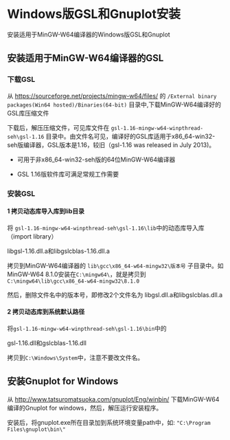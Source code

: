 
# Windows版GSL和Gnuplot安装

安装适用于MinGW-W64编译器的Windows版GSL和Gnuplot

## 安装适用于MinGW-W64编译器的GSL

### 下载GSL

从 https://sourceforge.net/projects/mingw-w64/files/ 的 `/External binary packages(Win64 hosted)/Binaries(64-bit)` 目录中,下载MinGW-W64编译好的GSL库压缩文件

下载后，解压压缩文件，可见库文件在 `gsl-1.16-mingw-w64-winpthread-seh\gsl-1.16` 目录中。由文件名可见，编译好的GSL库适用于x86_64-win32-seh版编译器，GSL版本是1.16，较旧（gsl-1.16 was released in July 2013)。

* 可用于非x86_64-win32-seh版的64位MinGW-W64编译器

* GSL 1.16版软件库可满足常规工作需要

### 安装GSL

#### 1 拷贝动态库导入库到lib目录

将 `gsl-1.16-mingw-w64-winpthread-seh\gsl-1.16\lib`中的动态库导入库（import library）

libgsl-1.16.dll.a和libgslcblas-1.16.dll.a

拷贝到MinGW-W64编译器的 `lib\gcc\x86_64-w64-mingw32\版本号` 子目录中。如MinGW-W64 8.1.0安装在`C:\mingw64\`，就是拷贝到`C:\mingw64\lib\gcc\x86_64-w64-mingw32\8.1.0`

然后，删除文件名中的版本号，即修改2个文件名为 libgsl.dll.a和libgslcblas.dll.a 

#### 2 拷贝动态库到系统默认路径

将`gsl-1.16-mingw-w64-winpthread-seh\gsl-1.16\bin`中的

gsl-1.16.dll和gslcblas-1.16.dll

拷贝到`C:\Windows\System`中，注意不要改文件名。

## 安装Gnuplot for Windows

 从 http://www.tatsuromatsuoka.com/gnuplot/Eng/winbin/ 下载MinGW-W64编译的Gnuplot for windows，然后，解压运行安装程序。
 
 安装后，将gnuplot.exe所在目录加到系统环境变量path中，如: `"C:\Program Files\gnuplot\bin\"`


 